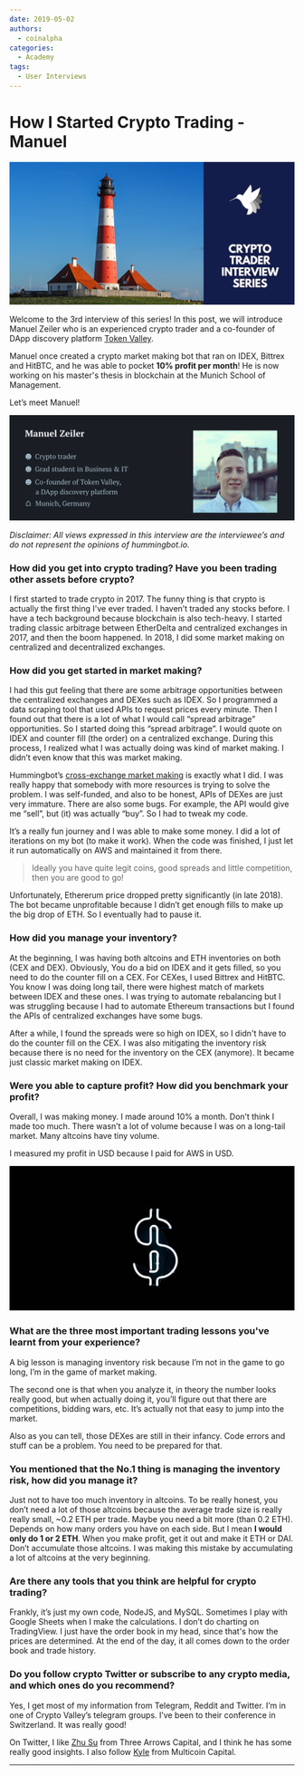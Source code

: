 ```yaml
---
date: 2019-05-02
authors:
  - coinalpha
categories:
  - Academy
tags:
  - User Interviews
---
```



# How I Started Crypto Trading - Manuel

![cover](cover.png)


Welcome to the 3rd interview of this series! In this post, we will introduce Manuel Zeiler who is an experienced crypto trader and a co-founder of DApp discovery platform [Token Valley](https://www.tokenvalley.com/).

Manuel once created a crypto market making bot that ran on IDEX, Bittrex and HitBTC, and he was able to pocket **10% profit per month**! He is now working on his master's thesis in blockchain at the Munich School of Management.

Let’s meet Manuel!

![Manuel Zeiler](./image1.png)

*Disclaimer: All views expressed in this interview are the interviewee’s and do not represent the opinions of hummingbot.io.*

### How did you get into crypto trading? Have you been trading other assets before crypto?

I first started to trade crypto in 2017. The funny thing is that crypto is actually the first thing I've ever traded. I haven’t traded any stocks before. I have a tech background because blockchain is also tech-heavy. I started trading classic arbitrage between EtherDelta and centralized exchanges in 2017, and then the boom happened. In 2018, I did some market making on centralized and decentralized exchanges.

<!-- more -->

### How did you get started in market making?

I had this gut feeling that there are some arbitrage opportunities between the centralized exchanges and DEXes such as IDEX. So I programmed a data scraping tool that used APIs to request prices every minute. Then I found out that there is a lot of what I would call “spread arbitrage” opportunities. So I started doing this “spread arbitrage”. I would quote on IDEX and counter fill (the order) on a centralized exchange. During this process, I realized what I was actually doing was kind of market making. I didn’t even know that this was market making.

Hummingbot’s [cross-exchange market making](/strategies/cross-exchange-market-making.md) is exactly what I did. I was really happy that somebody with more resources is trying to solve the problem. I was self-funded, and also to be honest, APIs of DEXes are just very immature. There are also some bugs. For example, the API would give me “sell”, but (it) was actually “buy”. So I had to tweak my code.

It’s a really fun journey and I was able to make some money. I did a lot of iterations on my bot (to make it work). When the code was finished, I just let it run automatically on AWS and maintained it from there.

> Ideally you have quite legit coins, good spreads and little competition, then you are good to go!

Unfortunately, Ethererum price dropped pretty significantly (in late 2018). The bot became unprofitable because I didn’t get enough fills to make up the big drop of ETH. So I eventually had to pause it.

### How did you manage your inventory?

At the beginning, I was having both altcoins and ETH inventories on both (CEX and DEX). Obviously, You do a bid on IDEX and it gets filled, so you need to do the counter fill on a CEX. For CEXes, I used Bittrex and HitBTC. You know I was doing long tail, there were highest match of markets between IDEX and these ones. I was trying to automate rebalancing but I was struggling because I had to automate Ethereum transactions but I found the APIs of centralized exchanges have some bugs.

After a while, I found the spreads were so high on IDEX, so I didn't have to do the counter fill on the CEX. I was also mitigating the inventory risk because there is no need for the inventory on the CEX (anymore). It became just classic market making on IDEX.

### Were you able to capture profit? How did you benchmark your profit?

Overall, I was making money. I made around 10% a month. Don’t think I made too much. There wasn’t a lot of volume because I was on a long-tail market. Many altcoins have tiny volume.

I measured my profit in USD because I paid for AWS in USD.

![Image](./image2.jpeg)

### What are the three most important trading lessons you've learnt from your experience?

A big lesson is managing inventory risk because I’m not in the game to go long, I’m in the game of market making.

The second one is that when you analyze it, in theory the number looks really good, but when actually doing it, you’ll figure out that there are competitions, bidding wars, etc. It’s actually not that easy to jump into the market.

Also as you can tell, those DEXes are still in their infancy. Code errors and stuff can be a problem. You need to be prepared for that.

### You mentioned that the No.1 thing is managing the inventory risk, how did you manage it?

Just not to have too much inventory in altcoins. To be really honest, you don’t need a lot of those altcoins because the average trade size is really really small, ~0.2 ETH per trade. Maybe you need a bit more (than 0.2 ETH). Depends on how many orders you have on each side. But I mean **I would only do 1 or 2 ETH**. When you make profit, get it out and make it ETH or DAI. Don’t accumulate those altcoins. I was making this mistake by accumulating a lot of altcoins at the very beginning.

### Are there any tools that you think are helpful for crypto trading?

Frankly, it’s just my own code, NodeJS, and MySQL. Sometimes I play with Google Sheets when I make the calculations. I don’t do charting on TradingView. I just have the order book in my head, since that's how the prices are determined. At the end of the day, it all comes down to the order book and trade history.

### Do you follow crypto Twitter or subscribe to any crypto media, and which ones do you recommend?

Yes, I get most of my information from Telegram, Reddit and Twitter. I’m in one of Crypto Valley’s telegram groups. I’ve been to their conference in Switzerland. It was really good!

On Twitter, I like [Zhu Su](https://twitter.com/zhusu) from Three Arrows Capital, and I think he has some really good insights. I also follow [Kyle](https://twitter.com/kylesamani) from Multicoin Capital.

---